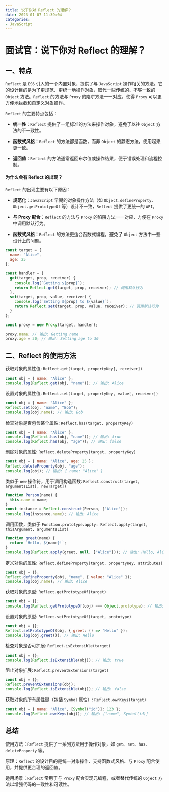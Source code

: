 ```yaml
---
title: 说下你对 Reflect 的理解？
date: 2023-01-07 11:39:04
categories: 
- JavaScript
---
```


# 面试官：说下你对 Reflect 的理解？


## 一、特点

`Reflect` 是 `ES6` 引入的一个内置对象，提供了与 `JavaScript` 操作相关的方法。它的设计目的是为了更规范、更统一地操作对象，取代一些传统的、不够一致的 `Object` 方法。`Reflect` 的方法与 `Proxy` 的陷阱方法一一对应，使得 `Proxy` 可以更方便地拦截和自定义对象操作。

`Reflect` 的主要特点包括：

- **统一性**：`Reflect` 提供了一组标准的方法来操作对象，避免了以往 `Object` 方法的不一致性。

- **函数式风格**：`Reflect` 的方法都是函数，而非 `Object` 的静态方法，使用起来更一致。

- **返回值**：`Reflect` 的方法通常返回布尔值或操作结果，便于错误处理和流程控制。


#### 为什么会有 Reflect 的出现？
`Reflect` 的出现主要有以下原因：

- **规范化**：`JavaScript` 早期的对象操作方法（如 `Object.defineProperty`、`Object.getPrototypeOf` 等）设计不一致，`Reflect` 提供了更统一的 `API`。

- **与 Proxy 配合**：`Reflect` 的方法与 `Proxy` 的陷阱方法一一对应，方便在 `Proxy` 中调用默认行为。

- **函数式风格**：`Reflect` 的方法更适合函数式编程，避免了 `Object` 方法中一些设计上的问题。
  
```js
const target = {
  name: "Alice",
  age: 25
};

const handler = {
  get(target, prop, receiver) {
    console.log(`Getting ${prop}`);
    return Reflect.get(target, prop, receiver); // 调用默认行为
  },
  set(target, prop, value, receiver) {
    console.log(`Setting ${prop} to ${value}`);
    return Reflect.set(target, prop, value, receiver); // 调用默认行为
  }
};

const proxy = new Proxy(target, handler);

proxy.name; // 输出: Getting name
proxy.age = 30; // 输出: Setting age to 30
```


## 二、Reflect 的使用方法

获取对象的属性值: `Reflect.get(target, propertyKey[, receiver])`

```js
const obj = { name: "Alice" };
console.log(Reflect.get(obj, "name")); // 输出: Alice
```

设置对象的属性值: `Reflect.set(target, propertyKey, value[, receiver])`

```js
const obj = { name: "Alice" };
Reflect.set(obj, "name", "Bob");
console.log(obj.name); // 输出: Bob
```

检查对象是否包含某个属性: `Reflect.has(target, propertyKey)`

```js
const obj = { name: "Alice" };
console.log(Reflect.has(obj, "name")); // 输出: true
console.log(Reflect.has(obj, "age")); // 输出: false
```

删除对象的属性: `Reflect.deleteProperty(target, propertyKey)`

```js
const obj = { name: "Alice", age: 25 };
Reflect.deleteProperty(obj, "age");
console.log(obj); // 输出: { name: "Alice" }
```

类似于 `new` 操作符，用于调用构造函数: `Reflect.construct(target, argumentsList[, newTarget])`

```js
function Person(name) {
  this.name = name;
}
const instance = Reflect.construct(Person, ["Alice"]);
console.log(instance.name); // 输出: Alice
```


调用函数，类似于 `Function.prototype.apply: Reflect.apply(target, thisArgument, argumentsList)`

```js
function greet(name) {
  return `Hello, ${name}!`;
}
console.log(Reflect.apply(greet, null, ["Alice"])); // 输出: Hello, Alice!
```

定义对象的属性: `Reflect.defineProperty(target, propertyKey, attributes)`

```js
const obj = {};
Reflect.defineProperty(obj, "name", { value: "Alice" });
console.log(obj.name); // 输出: Alice
```


获取对象的原型: `Reflect.getPrototypeOf(target)`

```js
const obj = {};
console.log(Reflect.getPrototypeOf(obj) === Object.prototype); // 输出: true
```


设置对象的原型: `Reflect.setPrototypeOf(target, prototype)`

```js
const obj = {};
Reflect.setPrototypeOf(obj, { greet: () => "Hello" });
console.log(obj.greet()); // 输出: Hello
```

检查对象是否可扩展: `Reflect.isExtensible(target)`

```js
const obj = {};
console.log(Reflect.isExtensible(obj)); // 输出: true
```


阻止对象扩展: `Reflect.preventExtensions(target)`

```js
const obj = {};
Reflect.preventExtensions(obj);
console.log(Reflect.isExtensible(obj)); // 输出: false
```


获取对象的所有属性键（包括 `Symbol` 属性）: `Reflect.ownKeys(target)`

```js
const obj = { name: "Alice", [Symbol("id")]: 123 };
console.log(Reflect.ownKeys(obj)); // 输出: ["name", Symbol(id)]
```

## 总结

使用方法：`Reflect` 提供了一系列方法用于操作对象，如 `get`、`set`、`has`、`deleteProperty` 等。

原理：`Reflect` 的设计目的是统一对象操作、支持函数式风格、与 `Proxy` 配合使用，并提供更合理的返回值。

适用场景：`Reflect` 常用于与 `Proxy` 配合实现元编程，或者替代传统的 `Object` 方法以增强代码的一致性和可读性。